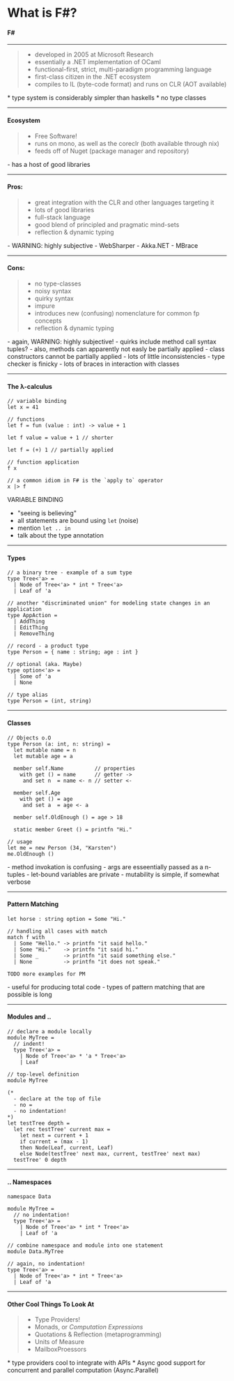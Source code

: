 # What is F\#?

#### F\#

*****

> - developed in 2005 at Microsoft Research
> - essentially a .NET implementation of OCaml
> - functional-first, strict, multi-paradigm programming language
> - first-class citizen in the .NET ecosystem
> - compiles to IL (byte-code format) and runs on CLR (AOT available)

<div class="notes">
* type system is considerably simpler than haskells
* no type classes
</div>

*****

#### Ecosystem

> - Free Software!
> - runs on mono, as well as the coreclr (both available through nix)
> - feeds off of Nuget (package manager and repository)

<div class="notes">
- has a host of good libraries
</div>

*****

#### Pros: 

> - great integration with the CLR and other languages targeting it
> - lots of good libraries
> - full-stack language 
> - good blend of principled and pragmatic mind-sets
> - reflection & dynamic typing

<div class="notes">
- WARNING: highly subjective
- WebSharper
- Akka.NET
- MBrace 
</div>

*****

#### Cons:

> - no type-classes
> - noisy syntax
> - quirky syntax
> - impure
> - introduces new (confusing) nomenclature for common fp concepts
> - reflection & dynamic typing
 
<div class="notes">
- again, WARNING: highly subjective!
- quirks include method call syntax tuples?
- also, methods can apparently not easly be partially applied
- class constructors cannot be partially applied
- lots of little inconsistencies
- type checker is finicky
- lots of braces in interaction with classes
</div>

*****

#### The λ-calculus

```{.fsharp .fragment}
// variable binding
let x = 41
```

```{.fsharp .fragment}
// functions
let f = fun (value : int) -> value + 1
```

```{.fsharp .fragment}
let f value = value + 1 // shorter
```

```{.fsharp .fragment}
let f = (+) 1 // partially applied
```

```{.fsharp .fragment}
// function application
f x
```

```{.fsharp .fragment}
// a common idiom in F# is the `apply to` operator
x |> f
```

<div class="notes">
VARIABLE BINDING

- "seeing is believing"
- all statements are bound using `let` (noise)
- mention `let .. in` 
- talk about the type annotation 
</div>

*****

#### Types

```{.fsharp .fragment}
// a binary tree - example of a sum type
type Tree<'a> =
  | Node of Tree<'a> * int * Tree<'a>
  | Leaf of 'a
```

```{.fsharp .fragment}
// another "discriminated union" for modeling state changes in an application
type AppAction =
  | AddThing
  | EditThing
  | RemoveThing
```

```{.fsharp .fragment}
// record - a product type
type Person = { name : string; age : int }
```

```{.fsharp .fragment}
// optional (aka. Maybe)
type option<'a> =
  | Some of 'a
  | None
```

```{.fsharp .fragment}
// type alias
type Person = (int, string)
```

*****

#### Classes

```{.fsharp}
// Objects o.O
type Person (a: int, n: string) =
  let mutable name = n
  let mutable age = a

  member self.Name          // properties
    with get () = name      // getter ->
     and set n  = name <- n // setter <-

  member self.Age
    with get () = age
     and set a  = age <- a

  member self.OldEnough () = age > 18

  static member Greet () = printfn "Hi."

// usage
let me = new Person (34, "Karsten")
me.OldEnough ()
```

<div class="notes">
- method invokation is confusing
- args are esseentially passed as a n-tuples
- let-bound variables are private
- mutability is simple, if somewhat verbose
</div>

*****

#### Pattern Matching

```{.fsharp}
let horse : string option = Some "Hi."

// handling all cases with match
match f with
  | Some "Hello." -> printfn "it said hello."
  | Some "Hi."    -> printfn "it said hi."
  | Some _        -> printfn "it said something else."
  | None          -> printfn "it does not speak."
```

```{.fsharp .fragment}
TODO more examples for PM
```
<div class="notes">
- useful for producing total code
- types of pattern matching that are possible is long
</div>

*****

#### Modules and ..

```{.fsharp}
// declare a module locally
module MyTree = 
  // indent!
  type Tree<'a> =
    | Node of Tree<'a> * 'a * Tree<'a>
    | Leaf
```

```{.fsharp .fragment}
// top-level definition
module MyTree

(*
  - declare at the top of file
  - no =
  - no indentation!
*)
let testTree depth =
  let rec testTree' current max =
    let next = current + 1
    if current = (max - 1)
    then Node(Leaf, current, Leaf)
    else Node(testTree' next max, current, testTree' next max)
  testTree' 0 depth
```

*****

#### .. Namespaces

```{.fsharp .fragment}
namespace Data

module MyTree =
  // no indentation!
  type Tree<'a> =
    | Node of Tree<'a> * int * Tree<'a>
    | Leaf of 'a
```

```{.fsharp .fragment}
// combine namespace and module into one statement
module Data.MyTree

// again, no indentation!
type Tree<'a> =
  | Node of Tree<'a> * int * Tree<'a>
  | Leaf of 'a
```
*****

#### Other Cool Things To Look At

> - Type Providers!
> - Monads, or _Computation Expressions_
> - Quotations & Reflection (metaprogramming)
> - Units of Measure
> - MailboxProessors

<div class="notes">
* type providers cool to integrate with APIs
* Async good support for concurrent and parallel computation (Async.Parallel)
</div>

